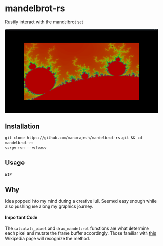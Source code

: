 # mandelbrot-rs
Rustily interact with the mandelbrot set

![Demo Picture](https://github.com/manorajesh/mandelbrot-rs/blob/master/images/demo.png)

## Installation
```shell
git clone https://github.com/manorajesh/mandelbrot-rs.git && cd mandelbrot-rs
cargo run --release
```

## Usage
`WIP`

## Why
Idea popped into my mind during a creative lull. Seemed easy enough while also pushing me along my graphics journey.

#### Important Code
The `calculate_pixel` and `draw_mandelbrot` functions are what determine each pixel and mutate the frame buffer accordingly.
Those familiar with [this](https://en.wikipedia.org/wiki/Plotting_algorithms_for_the_Mandelbrot_set) Wikipedia page will recognize the method.
